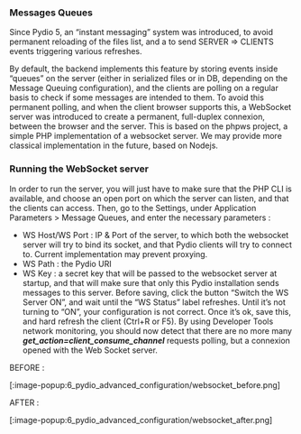 ### Messages Queues
Since Pydio 5, an “instant messaging” system was introduced, to avoid permanent reloading of the files list, and a to send SERVER => CLIENTS events triggering various refreshes.

By default, the backend implements this feature by storing events inside “queues” on the server (either in serialized files or in DB, depending on the Message Queuing configuration), and the clients are polling on a regular basis to check if some messages are intended to them. To avoid this permanent polling, and when the client browser supports this, a WebSocket server was introduced to create a permanent, full-duplex connexion, between the browser and the server. This is based on the phpws project, a simple PHP implementation of a websocket server. We may provide more classical implementation in the future, based on Nodejs.

### Running the WebSocket server
In order to run the server, you will just have to make sure that the PHP CLI is available, and choose an open port on which the server can listen, and that the clients can access. Then, go to the Settings, under Application Parameters > Message Queues, and enter the necessary parameters :

+ WS Host/WS Port : IP & Port of the server, to which both the websocket server will try to bind its socket, and that Pydio clients will try to connect to. Current implementation may prevent proxying.
+ WS Path : the Pydio URI
+ WS Key : a secret key that will be passed to the websocket server at startup, and that will make sure that only this Pydio installation sends messages to this server.
Before saving, click the button “Switch the WS Server ON”, and wait until the “WS Status” label refreshes. Until it’s not turning to “ON”, your configuration is not correct. Once it’s ok, save this, and hard refresh the client (Ctrl+R or F5). By using Developer Tools network monitoring, you should now detect that there are no more many **_get_action=client_consume_channel_** requests polling, but a connexion opened with the Web Socket server.

BEFORE :

[:image-popup:6_pydio_advanced_configuration/websocket_before.png]

AFTER :

[:image-popup:6_pydio_advanced_configuration/websocket_after.png]
